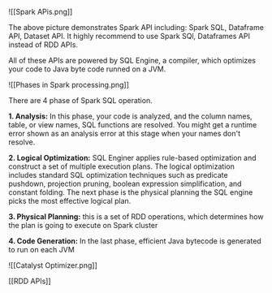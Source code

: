 ![[Spark APis.png]]

The above picture demonstrates Spark API including: Spark SQL, Dataframe API, Dataset API. It highly recommend to use Spark SQl, Dataframes API instead of RDD APIs.

All of these APIs are powered by SQL Engine, a compiler, which optimizes your code to Java byte code runned on a JVM. 

![[Phases in Spark processing.png]]

There are 4 phase of Spark SQL operation. 

**1. Analysis:** In this phase, your code is analyzed, and the column names, table, or view names, SQL functions are resolved. You might get a runtime error shown as an analysis error at this stage when your names don't resolve.

**2. Logical Optimization:** SQL Enginer applies rule-based optimization and construct a set of multiple execution plans. The logical optimization includes standard SQL optimization techniques such as predicate pushdown, projection pruning, boolean expression simplification, and constant folding. The next phase is the physical planning the SQL engine picks the most effective logical plan.

**3.  Physical Planning:** this is a set of RDD operations, which determines how the plan is going to execute on Spark cluster

**4. Code Generation:** In the last phase, efficient Java bytecode is generated to run on each JVM 

![[Catalyst Optimizer.png]]

[[RDD APIs]]
